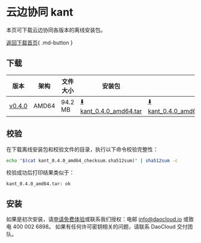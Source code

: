 # 云边协同 kant

本页可下载云边协同各版本的离线安装包。

[返回下载首页](../index.md){ .md-button }

## 下载

| 版本                                          | 架构 | 文件大小    | 安装包                                                                                                                             |  校验文件 | 更新日期      |
|---------------------------------------------| ----- |---------|---------------------------------------------------------------------------------------------------------------------------------| ---------- |-----------|
| [v0.4.0](../../kant/intro/release-notes.md) | AMD64 | 94.2 MB | [:arrow_down: kant_0.4.0_amd64.tar](https://qiniu-download-public.daocloud.io/DaoCloud_Enterprise/kant_0.4.0_amd64.tar) | [:arrow_down: kant_0.4.0_amd64_checksum.sha512sum](https://qiniu-download-public.daocloud.io/DaoCloud_Enterprise/kant_0.4.0_amd64_checksum.sha512sum) | 2023-9-19 |

## 校验

在下载离线安装包和校验文件的目录，执行以下命令校验完整性：

```sh
echo "$(cat kant_0.4.0_amd64_checksum.sha512sum)" | sha512sum -c
```

校验成功后打印结果类似于：

```none
kant_0.4.0_amd64.tar: ok
```

## 安装

如果是初次安装，请[申请免费体验](../../dce/license0.md)或联系我们授权：电邮 info@daocloud.io 或致电 400 002 6898。
如果有任何许可密钥相关的问题，请联系 DaoCloud 交付团队。
